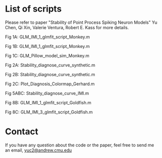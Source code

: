 # List of scripts

Please refer to paper "Stability of Point Process Spiking Neuron Models" Yu Chen, Qi Xin, Valerie Ventura, Robert E. Kass for more details.

Fig 1A: GLM_IMI_1_glmfit_script_Monkey.m

Fig 1B: GLM_IMI_1_glmfit_script_Monkey.m

Fig 1C: GLM_Pillow_model_sim_Monkey.m

Fig 2A: Stability_diagnose_curve_synthetic.m

Fig 2B: Stability_diagnose_curve_synthetic.m

Fig 2C: Plot_Diagnosis_Colormap_Gerhard.m 

Fig 5ABC: Stability_diagnose_curve_IMI.m

Fig 8B: GLM_IMI_1_glmfit_script_Goldfish.m

Fig 8C: GLM_IMI_3_glmfit_script_Goldfish.m

# Contact
If you have any question about the code or the paper, feel free to send me an email, yuc2@andrew.cmu.edu

